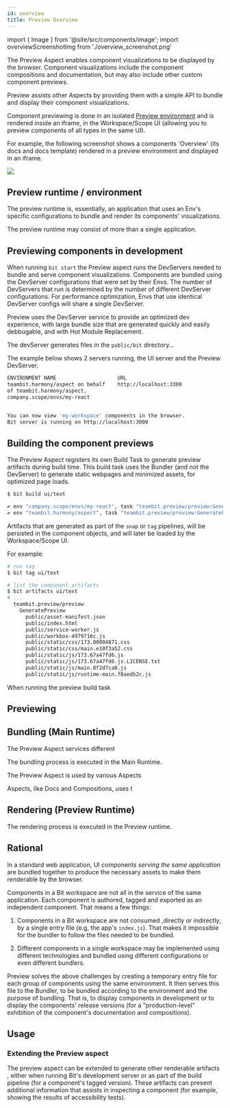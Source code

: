 ```yaml
---
id: overview
title: Preview Overview
---
```


import { Image } from '@site/src/components/image';
import overviewScreenshotImg from './overview_screenshot.png'

The Preview Aspect enables component visualizations to be displayed by the browser. Component visualizations include the component compositions and documentation, but may also include other custom component previews.

Preview assists other Aspects by providing them with a simple API to bundle and display their component visualizations.

Component previewing is done in an isolated [Preview environment](#preview-runtime--environment) and is rendered inside an iframe, in the Workspace/Scope UI (allowing you to preview components of all types in the same UI).

For example, the following screenshot shows a components 'Overview' (its docs and docs template) rendered in a preview environment and displayed in an iframe.

<Image src={overviewScreenshotImg} />

## Preview runtime / environment

The preview runtime is, essentially, an application that uses an Env's specific configurations to bundle and render its components' visualizations.

The preview runtime may consist of more than a single application.

## Previewing components in development

When running `bit start` the Preview aspect runs the DevServers needed to bundle and serve component visualizations. Components are bundled using the DevServer configurations that were set by their Envs.
The number of DevServers that run is determined by the number of different DevServer configurations. For performance optimization, Envs that use identical DevServer configs will share a single DevServer.

Preview uses the DevServer service to provide an optimized dev experience, with large bundle size that are generated quickly and easily debbugable, and with Hot Module Replacement.

The devServer generates files in the `public/bit` directory...

The example below shows 2 servers running, the UI server and the Preview DevServer.

```bash
ENVIRONMENT NAME                    URL                                  STATUS
teambit.harmony/aspect on behalf    http://localhost:3300                RUNNING
of teambit.harmony/aspect,
company.scope/envs/my-react


You can now view 'my-workspace' components in the browser.
Bit server is running on http://localhost:3000
```

## Building the component previews

The Preview Aspect registers its own Build Task to generate preview artifacts during build time. This build task uses the Bundler (and not the DevServer) to generate static webpages and minimized assets, for optimized page loads.

```bash
$ bit build ui/text

✔ env "company.scope/envs/my-react", task "teambit.preview/preview:GeneratePreview" has completed successfully in 39s
✔ env "teambit.harmony/aspect", task "teambit.preview/preview:GeneratePreview" has completed successfully in 25s
```

Artifacts that are generated as part of the `snap` or `tag` pipelines, will be persisted in the component objects, and will later be loaded by the Workspace/Scope UI.

For example:

```bash
# run tag
$ bit tag ui/text

# list the component artifacts
$ bit artifacts ui/text
# ...
  teambit.preview/preview
    GeneratePreview
      public/asset-manifest.json
      public/index.html
      public/service-worker.js
      public/workbox-4979716c.js
      public/static/css/173.00004871.css
      public/static/css/main.e10f3a52.css
      public/static/js/173.67a47fd6.js
      public/static/js/173.67a47fd6.js.LICENSE.txt
      public/static/js/main.8f2d7ca0.js
      public/static/js/runtime-main.f8aedb2c.js
```

When running the preview build task

## Previewing

## Bundling (Main Runtime)

The Preview Aspect services different

The bundling process is executed in the Main Runtime.

The Preview Aspect is used by various Aspects

Aspects, like Docs and Compositions, uses t

## Rendering (Preview Runtime)

The rendering process is executed in the Preview runtime.

## Rational

In a standard web application, UI components _serving the same application_ are bundled together to produce the necessary assets to make them renderable by the browser.

Components in a Bit workspace are not all in the service of the same application. Each component is authored, tagged and exported as an independent component.
That means a few things:

1. Components in a Bit workspace are not consumed ,directly or indirectly, by a single entry file (e.g, the app's `index.js`). That makes it impossible for the bundler to follow the files needed to be bundled.

2. Different components in a single workspace may be implemented using different technologies and bundled using different configurations or even different bundlers.

Preview solves the above challenges by creating a temporary entry file for each group of components using the same environment.
It then serves this file to the Bundler, to be bundled according to the environment and the purpose of bundling. That is, to display components in development or to display the components' release versions (for a "production-level" exhibition of the component's documentation and compositions).

## Usage

### Extending the Preview aspect

The preview aspect can be extended to generate other renderable artifacts , either when running Bit's development server or as part of the build pipeline (for a component's tagged version).
These artifacts can present additional information that assists in inspecting a component (for example, showing the results of accessibility tests).
